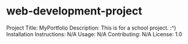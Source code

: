 # web-development-project
Project Title: MyPortfolio
Description: This is for a school project. :^)
Installation  Instructions: N/A
Usage: N/A
Contributing: N/A
License: 1.0
